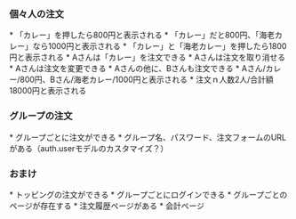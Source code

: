 <h3>個々人の注文</h3>
* 「カレー」を押したら800円と表示される
* 「カレー」だと800円、「海老カレー」なら1000円と表示される
* 「カレー」と「海老カレー」を押したら1800円と表示される
* Aさんは「カレー」を注文できる
* Aさんは注文を取り消せる
* Aさんは注文を変更できる
* Aさんの他に、Bさんも注文できる
* Aさん/カレー/800円、Bさん/海老カレー/1000円と表示される
* 注文ｎ人数2人/合計額18000円と表示される


<h3>グループの注文</h3>
* グループごとに注文ができる
* グループ名、パスワード、注文フォームのURLがある（auth.userモデルのカスタマイズ？）


<h3>おまけ</h3>
* トッピングの注文ができる
* グループごとにログインできる
* グループごとのページが存在する
* 注文履歴ページがある
* 会計ページ

